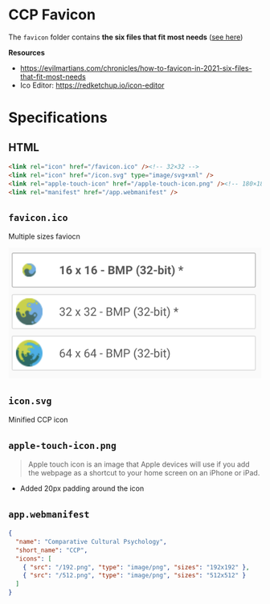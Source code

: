 # CCP Favicon

The `favicon` folder contains **the six files that fit most needs** ([see here](https://evilmartians.com/chronicles/how-to-favicon-in-2021-six-files-that-fit-most-needs))

**Resources**

- https://evilmartians.com/chronicles/how-to-favicon-in-2021-six-files-that-fit-most-needs
- Ico Editor: https://redketchup.io/icon-editor

# Specifications

## HTML

```html
<link rel="icon" href="/favicon.ico" /><!-- 32×32 -->
<link rel="icon" href="/icon.svg" type="image/svg+xml" />
<link rel="apple-touch-icon" href="/apple-touch-icon.png" /><!-- 180×180 -->
<link rel="manifest" href="/app.webmanifest" />
```

## `favicon.ico`

Multiple sizes faviocn

![](res/favicon-bundled-sized.png)

## `icon.svg`

Minified CCP icon

## `apple-touch-icon.png`

> Apple touch icon is an image that Apple devices will use if you add the webpage as a shortcut to your home screen on an iPhone or iPad.

- Added 20px padding around the icon

## `app.webmanifest`

```json
{
  "name": "Comparative Cultural Psychology",
  "short_name": "CCP",
  "icons": [
    { "src": "/192.png", "type": "image/png", "sizes": "192x192" },
    { "src": "/512.png", "type": "image/png", "sizes": "512x512" }
  ]
}
```
